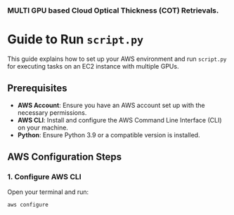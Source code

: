 ### MULTI GPU based Cloud Optical Thickness (COT) Retrievals.

# Guide to Run `script.py`

This guide explains how to set up your AWS environment and run `script.py` for executing tasks on an EC2 instance with multiple GPUs.

## Prerequisites

- **AWS Account**: Ensure you have an AWS account set up with the necessary permissions.
- **AWS CLI**: Install and configure the AWS Command Line Interface (CLI) on your machine.
- **Python**: Ensure Python 3.9 or a compatible version is installed.

## AWS Configuration Steps

### 1. Configure AWS CLI

Open your terminal and run:

```bash
aws configure
